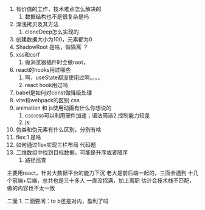 1. 有价值的工作，技术难点怎么解决的
   1. 数据结构也不是很复杂是吗
2. 深浅拷贝及其方法
   1. cloneDeep怎么实现的
3. 创建数据大小为100，元素都为0
4. ShadowRoot 是啥，做隔离 ？
5. xss和csrf
   1. 做浏览器插件时会做root，
6. react的hooks用过哪些
   1. 啊，useState都没使用过啊。。。。
   2. react hook用过吗
7. babel是如何对const做降级处理
8. vite和webpack的区别
css
1. animation 和 js使用动画有什么你想说的
   1. css:css可以利用硬件加速；语法简洁2.控制能力较差
   2. js:
2. 伪类和伪元素有什么区别，分别有啥
3. flex:1 是啥 
4. 如何通过flex实现三栏布局
代码题
1. 二维数组中找到目标数据，可能是升序或者降序
   1. 路径巡查


主要用react，针对大数据平台的能力下沉
老大是前后端一起的，三面会遇到
十几个前端+后端，总共也是三十多人
一直没招满，加上离职
估计会技术栈不匹配，做的内容也不太一致

二面
1. 
二面要问：to b还是对内，盈利了吗